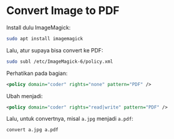 # Convert Image to PDF

Install dulu ImageMagick:

```bash
sudo apt install imagemagick
```

Lalu, atur supaya bisa convert ke PDF:

```bash
sudo subl /etc/ImageMagick-6/policy.xml
```

Perhatikan pada bagian:

```xml
<policy domain="coder" rights="none" pattern="PDF" />
```

Ubah menjadi:

```xml
<policy domain="coder" rights="read|write" pattern="PDF" />
```

Lalu, untuk convertnya, misal `a.jpg` menjadi `a.pdf`:

```bash
convert a.jpg a.pdf
```